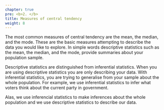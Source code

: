 ```yaml
---
chapter: true
pre: <b>2. </b>
title: Measures of central tendency
weight: 8
---
```


  
The most common measures of central tendency are the mean, the median, and the mode. These are the basic measures attempting to describe the data you would like to explore. In simple words descriptive statistics such as the mean, the median, and the mode, provide summaries about your population sample. 


Descriptive statistics are distinguished from inferential statistics. When you are using descriptive statistics you are only describing your data. With inferential statistics, you are trying to generalise from your sample about the whole population. 
For example, we use inferential statistics to infer what voters think about the current party in government.

Alas, we use inferencial statistics to make inferences about the whole population and we use descriptive statistics to describe our data.

